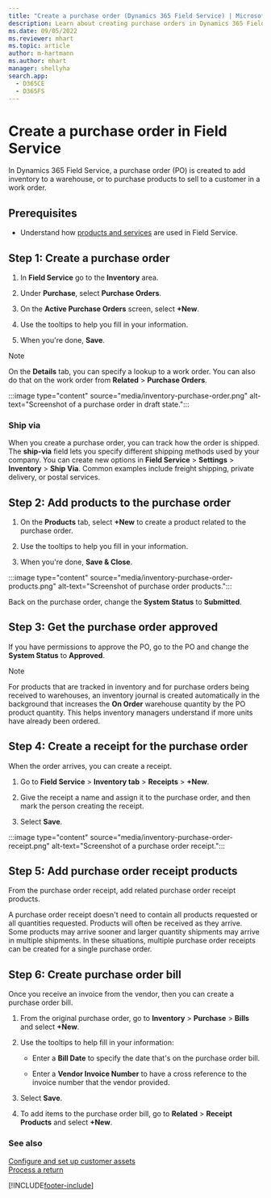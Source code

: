 ```yaml
---
title: "Create a purchase order (Dynamics 365 Field Service) | MicrosoftDocs"
description: Learn about creating purchase orders in Dynamics 365 Field Service
ms.date: 09/05/2022
ms.reviewer: mhart
ms.topic: article
author: m-hartmann
ms.author: mhart
manager: shellyha
search.app: 
  - D365CE
  - D365FS
---
```


# Create a purchase order in Field Service

In Dynamics 365 Field Service, a purchase order (PO) is created to add inventory to a warehouse, or to purchase products to sell to a customer in a work order.

## Prerequisites

- Understand how [products and services](../field-service/create-product-or-service.md) are used in Field Service.

## Step 1: Create a purchase order
  
1. In **Field Service** go to the **Inventory** area.  

1. Under **Purchase**, select **Purchase Orders**.
  
1. On the **Active Purchase Orders** screen, select **+New**.  
  
1. Use the tooltips to help you fill in your information.  
  
1. When you're done, **Save**.  
  
  > [!NOTE]
  > On the **Details** tab, you can specify a lookup to a work order. You can also do that on the work order from **Related** > **Purchase Orders**.

:::image type="content" source="media/inventory-purchase-order.png" alt-text="Screenshot of a purchase order in draft state.":::

### Ship via

When you create a purchase order, you can track how the order is shipped. The **ship-via** field lets you specify different shipping methods used by your company. You can create new options in **Field Service** > **Settings** > **Inventory** > **Ship Via**. Common examples include freight shipping, private delivery, or postal services.

## Step 2: Add products to the purchase order
  
1. On the **Products** tab, select **+New** to create a product related to the purchase order.  
  
1. Use the tooltips to help you fill in your information.  
  
1. When you're done, **Save & Close**.  

:::image type="content" source="media/inventory-purchase-order-products.png" alt-text="Screenshot of purchase order products.":::

Back on the purchase order, change the **System Status** to **Submitted**.

## Step 3: Get the purchase order approved
  
If you have permissions to approve the PO, go to the PO and change the **System Status** to **Approved**.  

> [!NOTE]
> For products that are tracked in inventory and for purchase orders being received to warehouses, an inventory journal is created automatically in the background that increases the **On Order** warehouse quantity by the PO product quantity. This helps inventory managers understand if more units have already been ordered.

## Step 4: Create a receipt for the purchase order  

When the order arrives, you can create a receipt.  
  
1. Go to **Field Service** > **Inventory tab** > **Receipts** > **+New**.  
  
1. Give the receipt a name and assign it to the purchase order, and then mark the person creating the receipt.  
  
1. Select **Save**.  

:::image type="content" source="media/inventory-purchase-order-receipt.png" alt-text="Screenshot of a purchase order receipt.":::

## Step 5: Add purchase order receipt products  
  
From the purchase order receipt, add related purchase order receipt products.

A purchase order receipt doesn't need to contain all products requested or all quantities requested. Products will often be received as they arrive. Some products may arrive sooner and larger quantity shipments may arrive in multiple shipments. In these situations, multiple purchase order receipts can be created for a single purchase order.

## Step 6: Create purchase order bill

 Once you receive an invoice from the vendor, then you can create a purchase order bill.  
  
1. From the original purchase order, go to **Inventory** > **Purchase** > **Bills** and select **+New**.

1. Use the tooltips to help fill in your information:  
  
   - Enter a **Bill Date** to specify the date that's on the purchase order bill.  
  
   - Enter a **Vendor Invoice Number** to have a cross reference to the invoice number that the vendor provided.  
  
1. Select **Save**.  
  
1. To add items to the purchase order bill, go to **Related** > **Receipt Products** and select **+New**.

### See also

 [Configure and set up customer assets](../field-service/configure-set-up-customer-assets.md)     
 [Process a return](../field-service/process-return.md)<br>

[!INCLUDE[footer-include](../includes/footer-banner.md)]